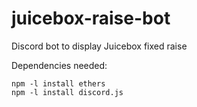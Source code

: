 # juicebox-raise-bot
Discord bot to display Juicebox fixed raise

Dependencies needed:
```
npm -l install ethers
npm -l install discord.js
```
